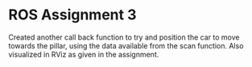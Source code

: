 # ROS Assignment 3

Created another call back function to try and position the car to move towards the pillar, using the data available from the scan function. Also visualized in RViz as given in the assignment.

